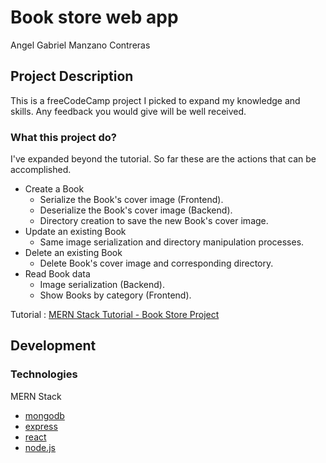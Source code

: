 # Book store web app
Angel Gabriel Manzano Contreras

## Project Description
This is a freeCodeCamp project I picked to expand my knowledge and skills. Any feedback you would give will be well received.

### What this project do?
I've expanded beyond the tutorial. So far these are the actions that can be accomplished.

- Create a Book
  - Serialize the Book's cover image (Frontend).
  - Deserialize the Book's cover image (Backend).
  - Directory creation to save the new Book's cover image.
- Update an existing Book
  - Same image serialization and directory manipulation processes.
- Delete an existing Book
  - Delete Book's cover image and corresponding directory.
- Read Book data
  - Image serialization (Backend).
  - Show Books by category (Frontend).

Tutorial : [MERN Stack Tutorial - Book Store Project](https://www.youtube.com/watch?v=-42K44A1oMA&t=2583s&ab_channel=freeCodeCamp.org)

## Development

### Technologies

MERN Stack
- [mongodb](https://www.mongodb.com/)
- [express](https://expressjs.com/)
- [react](https://react.dev/)
- [node.js](https://nodejs.org/en)